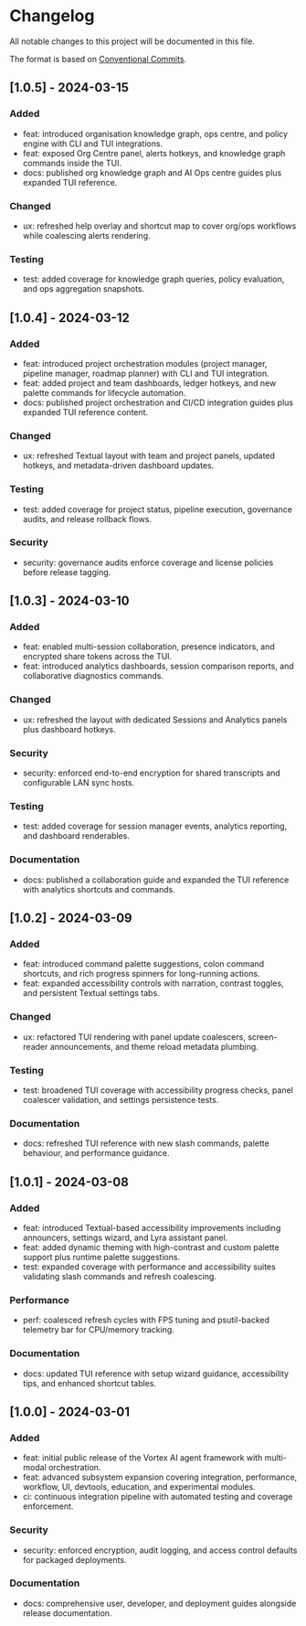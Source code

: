 # Changelog

All notable changes to this project will be documented in this file.

The format is based on [Conventional Commits](https://www.conventionalcommits.org/en/v1.0.0/).

## [1.0.5] - 2024-03-15
### Added
- feat: introduced organisation knowledge graph, ops centre, and policy engine with CLI and TUI integrations.
- feat: exposed Org Centre panel, alerts hotkeys, and knowledge graph commands inside the TUI.
- docs: published org knowledge graph and AI Ops centre guides plus expanded TUI reference.

### Changed
- ux: refreshed help overlay and shortcut map to cover org/ops workflows while coalescing alerts rendering.

### Testing
- test: added coverage for knowledge graph queries, policy evaluation, and ops aggregation snapshots.

## [1.0.4] - 2024-03-12
### Added
- feat: introduced project orchestration modules (project manager, pipeline manager, roadmap planner) with CLI and TUI integration.
- feat: added project and team dashboards, ledger hotkeys, and new palette commands for lifecycle automation.
- docs: published project orchestration and CI/CD integration guides plus expanded TUI reference content.

### Changed
- ux: refreshed Textual layout with team and project panels, updated hotkeys, and metadata-driven dashboard updates.

### Testing
- test: added coverage for project status, pipeline execution, governance audits, and release rollback flows.

### Security
- security: governance audits enforce coverage and license policies before release tagging.

## [1.0.3] - 2024-03-10
### Added
- feat: enabled multi-session collaboration, presence indicators, and encrypted share tokens across the TUI.
- feat: introduced analytics dashboards, session comparison reports, and collaborative diagnostics commands.

### Changed
- ux: refreshed the layout with dedicated Sessions and Analytics panels plus dashboard hotkeys.

### Security
- security: enforced end-to-end encryption for shared transcripts and configurable LAN sync hosts.

### Testing
- test: added coverage for session manager events, analytics reporting, and dashboard renderables.

### Documentation
- docs: published a collaboration guide and expanded the TUI reference with analytics shortcuts and commands.

## [1.0.2] - 2024-03-09
### Added
- feat: introduced command palette suggestions, colon command shortcuts, and rich progress spinners for long-running actions.
- feat: expanded accessibility controls with narration, contrast toggles, and persistent Textual settings tabs.

### Changed
- ux: refactored TUI rendering with panel update coalescers, screen-reader announcements, and theme reload metadata plumbing.

### Testing
- test: broadened TUI coverage with accessibility progress checks, panel coalescer validation, and settings persistence tests.

### Documentation
- docs: refreshed TUI reference with new slash commands, palette behaviour, and performance guidance.

## [1.0.1] - 2024-03-08
### Added
- feat: introduced Textual-based accessibility improvements including announcers, settings wizard, and Lyra assistant panel.
- feat: added dynamic theming with high-contrast and custom palette support plus runtime palette suggestions.
- test: expanded coverage with performance and accessibility suites validating slash commands and refresh coalescing.

### Performance
- perf: coalesced refresh cycles with FPS tuning and psutil-backed telemetry bar for CPU/memory tracking.

### Documentation
- docs: updated TUI reference with setup wizard guidance, accessibility tips, and enhanced shortcut tables.

## [1.0.0] - 2024-03-01
### Added
- feat: initial public release of the Vortex AI agent framework with multi-modal orchestration.
- feat: advanced subsystem expansion covering integration, performance, workflow, UI, devtools, education, and experimental modules.
- ci: continuous integration pipeline with automated testing and coverage enforcement.

### Security
- security: enforced encryption, audit logging, and access control defaults for packaged deployments.

### Documentation
- docs: comprehensive user, developer, and deployment guides alongside release documentation.
